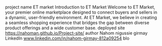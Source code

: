 project name ET market
Introduction to ET Market
     Welcome to ET Market, your premier online marketplace designed to connect buyers and sellers in a dynamic, user-friendly environment. At ET Market, we believe in creating a seamless shopping experience that bridges the gap between diverse product offerings and a wide customer base.
deployed site https://nahoman.github.io/Project-site/
author
Nahom nigussie girmay
LinkedIn www.linkedin.com/in/nahom-girmay-812a09254 blo

